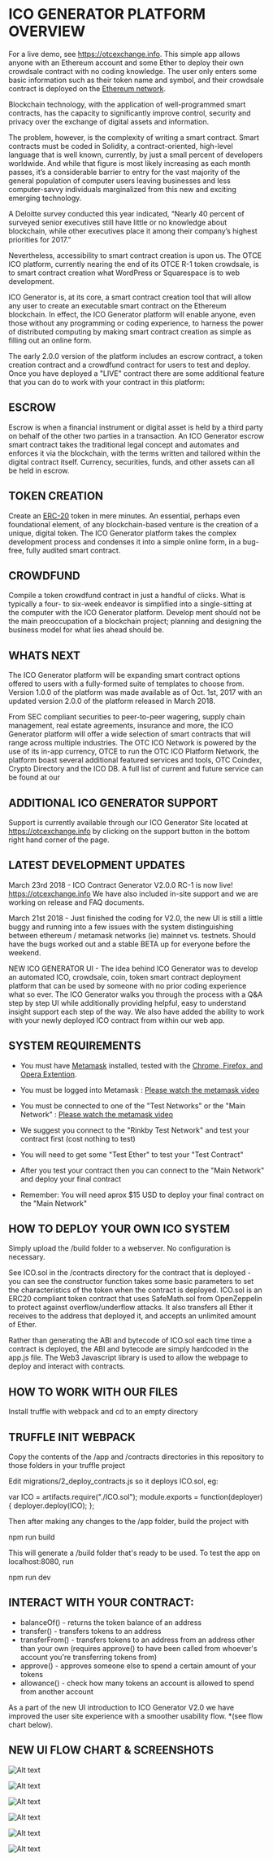 # ICO GENERATOR PLATFORM OVERVIEW

For a live demo, see https://otcexchange.info. This simple app allows anyone with an Ethereum account and some Ether to deploy their own crowdsale contract with no coding knowledge. The user only enters some basic information such as their token name and symbol, and their crowdsale contract is deployed on the [Ethereum network](https://www.ethereum.org/).

Blockchain technology, with the application of well-programmed smart contracts, has the capacity to significantly improve control, security and privacy over the exchange of digital assets and information.

The problem, however, is the complexity of writing a smart contract. Smart contracts must be coded in Solidity, a contract-oriented, high-level language that is well known, currently, by just a small percent of developers worldwide. And while that figure is most likely increasing as each month passes, it’s a considerable barrier to entry for the vast majority of the general population of computer users leaving businesses and less computer-savvy individuals marginalized from this new and exciting emerging technology.

A Deloitte survey conducted this year indicated, “Nearly 40 percent of surveyed senior executives still have little or no knowledge about blockchain, while other executives place it among their company’s highest priorities for 2017.”

Nevertheless, accessibility to smart contract creation is upon us. The OTCE ICO platform, currently nearing the end of its OTCE R-1 token crowdsale, is to smart contract creation what WordPress or Squarespace is to web development.

ICO Generator is, at its core, a smart contract creation tool that will allow any user to create an executable smart contract on the Ethereum blockchain. In effect, the ICO Generator platform will enable anyone, even those without any programming or coding experience, to harness the power of distributed computing by making smart contract creation as simple as filling out an online form.

The early 2.0.0 version of the platform includes an escrow contract, a token creation contract and a crowdfund contract for users to test and deploy. Once you have deployed a "LIVE" contract there are some additional feature that you can do to work with your contract in this platform: 

## ESCROW

Escrow is when a financial instrument or digital asset is held by a third party on behalf of the other two parties in a transaction. An ICO Generator escrow smart contract takes the traditional legal concept and automates and enforces it via the blockchain, with the terms written and tailored within the digital contract itself. Currency, securities, funds, and other assets can all be held in escrow.

## TOKEN CREATION

Create an [ERC-20](https://theethereum.wiki/w/index.php/ERC20_Token_Standard) token in mere minutes. An essential, perhaps even foundational element, of any blockchain-based venture is the creation of a unique, digital token. The ICO Generator platform takes the complex development process and condenses it into a simple online form, in a bug-free, fully audited smart contract.

## CROWDFUND

Compile a token crowdfund contract in just a handful of clicks. What is typically a four- to six-week endeavor is simplified into a single-sitting at the computer with the ICO Generator platform. Develop ment should not be the main preoccupation of a blockchain project; planning and designing the business model for what lies ahead should be.

## WHATS NEXT

The ICO Generator platform will be expanding smart contract options offered to users with a fully-formed suite of templates to choose from. Version 1.0.0 of the platform was made available as of Oct. 1st, 2017 with an updated version 2.0.0 of the platform released in March 2018.

From SEC compliant securities to peer-to-peer wagering, supply chain management, real estate agreements, insurance and more, the ICO Generator platform will offer a wide selection of smart contracts that will range across multiple industries. The OTC ICO Network is powered by the use of its in-app currency, OTCE to run the OTC ICO Platform Network, the platform boast several additional featured services and tools, OTC Coindex, Crypto Directory and the ICO DB. A full list of current and future service can be found at our 

## ADDITIONAL ICO GENERATOR SUPPORT

Support is currently available through our ICO Generator Site located at https://otcexchange.info by clicking on the support button in the bottom right hand corner of the page.

## LATEST DEVELOPMENT UPDATES

March 23rd 2018 - ICO Contract Generator V2.0.0 RC-1 is now live! https://otcexchange.info We have also included in-site support and we are working on release and FAQ documents. 

March 21st 2018 - Just finished the coding for V2.0, the new UI is still a little buggy and running into a few issues with the system distinguishing between ethereum / metamask networks (ie) mainnet vs. testnets. Should have the bugs worked out and a stable BETA up for everyone before the weekend.  

NEW ICO GENERATOR UI - The idea behind ICO Generator was to develop an automated ICO, crowdsale, coin, token smart contract deployment platform that can be used by someone with no prior coding experience what so ever. The ICO Generator walks you through the process with a Q&A step by step UI while additionally providing helpful, easy to understand insight support each step of the way. We also have added the ability to work with your newly deployed ICO contract from within our web app.

## SYSTEM REQUIREMENTS

- You must have [Metamask](https://metamask.io/) installed, tested with the [Chrome, Firefox, and Opera Extention](https://chrome.google.com/webstore/detail/nkbihfbeogaeaoehlefnkodbefgpgknn).

- You must be logged into Metamask : [Please watch the metamask video](https://www.youtube.com/watch?time_continue=34&v=6Gf_kRE4MJU)

- You must be connected to one of the "Test Networks" or the "Main Network" : [Please watch the metamask video](https://www.youtube.com/watch?time_continue=34&v=6Gf_kRE4MJU)

- We suggest you connect to the "Rinkby Test Network" and test your contract first (cost nothing to test)

- You will need to get some "Test Ether" to test your "Test Contract"

- After you test your contract then you can connect to the "Main Network" and deploy your final contract

- Remember: You will need aprox $15 USD to deploy your final contract on the "Main Network"

## HOW TO DEPLOY YOUR OWN ICO SYSTEM

Simply upload the /build folder to a webserver. No configuration is necessary.

See ICO.sol in the /contracts directory for the contract that is deployed - you can see the constructor function takes some basic parameters to set the characteristics of the token when the contract is deployed. ICO.sol is an ERC20 compliant token contract that uses SafeMath.sol from OpenZeppelin to protect against overflow/underflow attacks. It also transfers all Ether it receives to the address that deployed it, and accepts an unlimited amount of Ether.

Rather than generating the ABI and bytecode of ICO.sol each time time a contract is deployed, the ABI and bytecode are simply hardcoded in the app.js file. The Web3 Javascript library is used to allow the webpage to deploy and interact with contracts.

## HOW TO WORK WITH OUR FILES

Install truffle with webpack and cd to an empty directory

## TRUFFLE INIT WEBPACK

Copy the contents of the /app and /contracts directories in this repository to those folders in your truffle project

Edit migrations/2_deploy_contracts.js so it deploys ICO.sol, eg:

var ICO = artifacts.require("./ICO.sol"); module.exports = function(deployer) { deployer.deploy(ICO); };

Then after making any changes to the /app folder, build the project with

npm run build

This will generate a /build folder that's ready to be used. To test the app on localhost:8080, run

npm run dev

## INTERACT WITH YOUR CONTRACT: 

- balanceOf() - returns the token balance of an address
- transfer() - transfers tokens to an address
- transferFrom() - transfers tokens to an address from an address other than
your own (requires approve() to have been called from whoever's account you're transferring tokens from)
- approve() - approves someone else to spend a certain amount of your tokens
- allowance() - check how many tokens an account is allowed to spend from another account

As a part of the new UI introduction to ICO Generator V2.0 we have improved the user site experience with a smoother usability flow. *(see flow chart below). 

## NEW UI FLOW CHART & SCREENSHOTS

![Alt text](https://github.com/OTCExchange/OTCE-ICO-CREATOR/blob/master/README%20IMGS/ICO-USER-FLOW.png?raw=true "OTC ICO GENERATOR UI FLOW CHART")

![Alt text](https://github.com/OTCExchange/OTCE-ICO-GENERATOR/blob/master/README%20IMGS/screen1.png?raw=true "OTC ICO GENERATOR UI FLOW CHART")

![Alt text](https://github.com/OTCExchange/OTCE-ICO-GENERATOR/blob/master/README%20IMGS/screen2.png?raw=true "OTC ICO GENERATOR UI FLOW CHART")

![Alt text](https://github.com/OTCExchange/OTCE-ICO-GENERATOR/blob/master/README%20IMGS/screen3.png?raw=true "OTC ICO GENERATOR UI FLOW CHART")

![Alt text](https://github.com/OTCExchange/OTCE-ICO-GENERATOR/blob/master/README%20IMGS/screen4.png?raw=true "OTC ICO GENERATOR UI FLOW CHART")

![Alt text](https://github.com/OTCExchange/OTCE-ICO-GENERATOR/blob/master/README%20IMGS/screen5.png?raw=true "OTC ICO GENERATOR UI FLOW CHART")
